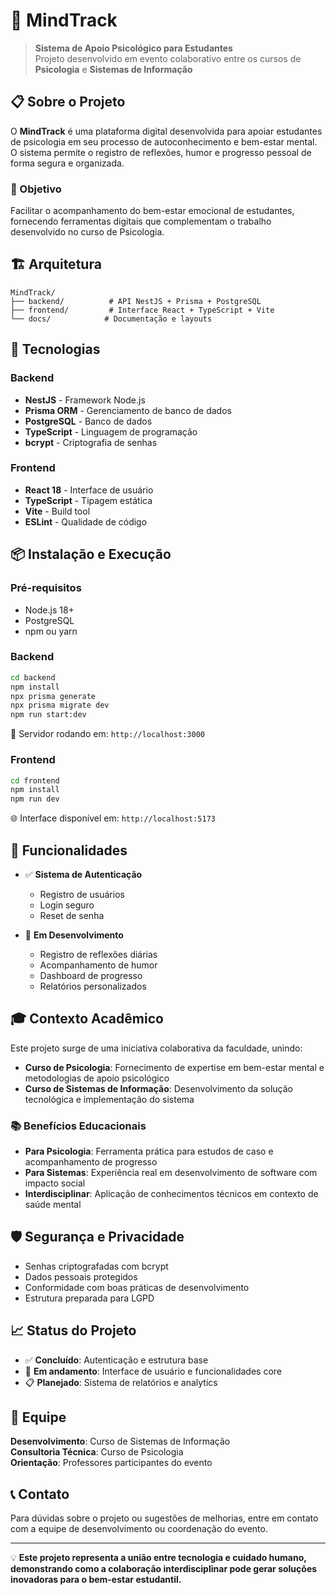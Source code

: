 # 🧠 MindTrack

> **Sistema de Apoio Psicológico para Estudantes**  
> Projeto desenvolvido em evento colaborativo entre os cursos de **Psicologia** e **Sistemas de Informação**

## 📋 Sobre o Projeto

O **MindTrack** é uma plataforma digital desenvolvida para apoiar estudantes de psicologia em seu processo de autoconhecimento e bem-estar mental. O sistema permite o registro de reflexões, humor e progresso pessoal de forma segura e organizada.

### 🎯 Objetivo

Facilitar o acompanhamento do bem-estar emocional de estudantes, fornecendo ferramentas digitais que complementam o trabalho desenvolvido no curso de Psicologia.

## 🏗️ Arquitetura

```
MindTrack/
├── backend/          # API NestJS + Prisma + PostgreSQL
├── frontend/         # Interface React + TypeScript + Vite
└── docs/            # Documentação e layouts
```

## 🚀 Tecnologias

### Backend
- **NestJS** - Framework Node.js
- **Prisma ORM** - Gerenciamento de banco de dados
- **PostgreSQL** - Banco de dados
- **TypeScript** - Linguagem de programação
- **bcrypt** - Criptografia de senhas

### Frontend
- **React 18** - Interface de usuário
- **TypeScript** - Tipagem estática
- **Vite** - Build tool
- **ESLint** - Qualidade de código

## 📦 Instalação e Execução

### Pré-requisitos
- Node.js 18+
- PostgreSQL
- npm ou yarn

### Backend
```bash
cd backend
npm install
npx prisma generate
npx prisma migrate dev
npm run start:dev
```
🚀 Servidor rodando em: `http://localhost:3000`

### Frontend
```bash
cd frontend
npm install
npm run dev
```
🌐 Interface disponível em: `http://localhost:5173`

## 📱 Funcionalidades

- ✅ **Sistema de Autenticação**
  - Registro de usuários
  - Login seguro
  - Reset de senha

- 🔄 **Em Desenvolvimento**
  - Registro de reflexões diárias
  - Acompanhamento de humor
  - Dashboard de progresso
  - Relatórios personalizados

## 🎓 Contexto Acadêmico

Este projeto surge de uma iniciativa colaborativa da faculdade, unindo:

- **Curso de Psicologia**: Fornecimento de expertise em bem-estar mental e metodologias de apoio psicológico
- **Curso de Sistemas de Informação**: Desenvolvimento da solução tecnológica e implementação do sistema

### 📚 Benefícios Educacionais

- **Para Psicologia**: Ferramenta prática para estudos de caso e acompanhamento de progresso
- **Para Sistemas**: Experiência real em desenvolvimento de software com impacto social
- **Interdisciplinar**: Aplicação de conhecimentos técnicos em contexto de saúde mental

## 🛡️ Segurança e Privacidade

- Senhas criptografadas com bcrypt
- Dados pessoais protegidos
- Conformidade com boas práticas de desenvolvimento
- Estrutura preparada para LGPD

## 📈 Status do Projeto

- ✅ **Concluído**: Autenticação e estrutura base
- 🔄 **Em andamento**: Interface de usuário e funcionalidades core
- 📋 **Planejado**: Sistema de relatórios e analytics

## 👥 Equipe

**Desenvolvimento**: Curso de Sistemas de Informação  
**Consultoria Técnica**: Curso de Psicologia  
**Orientação**: Professores participantes do evento

## 📞 Contato

Para dúvidas sobre o projeto ou sugestões de melhorias, entre em contato com a equipe de desenvolvimento ou coordenação do evento.

---

💡 **Este projeto representa a união entre tecnologia e cuidado humano, demonstrando como a colaboração interdisciplinar pode gerar soluções inovadoras para o bem-estar estudantil.**
